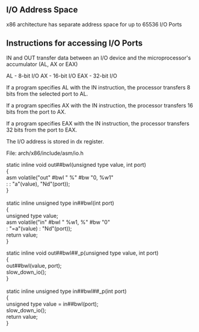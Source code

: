 I/O Address Space
------------------
x86 architecture has separate address space for up to 65536 I/O Ports

Instructions for accessing I/O Ports
-------------------------------------

IN and OUT transfer data between an I/O device and the microprocessor's accumulator (AL, AX or EAX)

AL - 8-bit I/O
AX - 16-bit I/O
EAX - 32-bit I/O

If a program specifies AL with the IN instruction, the processor transfers 8 bits from the selected port to AL.

If a program specifies AX with the IN instruction, the processor transfers 16 bits from the port to AX.

If a program specifies EAX with the IN instruction, the processor transfers 32 bits from the port to EAX.

The I/O address is stored in dx register.

File: arch/x86/include/asm/io.h

static inline void out##bwl(unsigned type value, int port)      \
{                                   \
    asm volatile("out" #bwl " %" #bw "0, %w1"           \
             : : "a"(value), "Nd"(port));           \
}                                   \
                                    \
static inline unsigned type in##bwl(int port)               \
{                                   \
    unsigned type value;                        \
    asm volatile("in" #bwl " %w1, %" #bw "0"            \
             : "=a"(value) : "Nd"(port));           \
    return value;                           \
}    


static inline void out##bwl##_p(unsigned type value, int port)      \
{                                   \
    out##bwl(value, port);                      \
    slow_down_io();                         \
}                                   \
                                    \
static inline unsigned type in##bwl##_p(int port)           \
{                                   \
    unsigned type value = in##bwl(port);                \
    slow_down_io();                         \
    return value;                           \
}          


